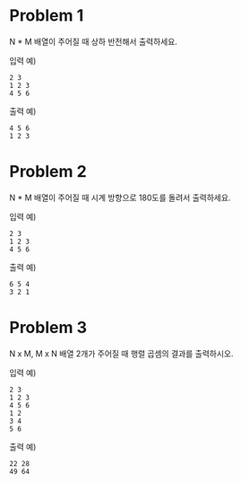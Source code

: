 # Problem 1

N \* M 배열이 주어질 때 상하 반전해서 출력하세요.

입력 예)

```
2 3
1 2 3
4 5 6
```

출력 예)

```
4 5 6
1 2 3
```

# Problem 2

N \* M 배열이 주어질 때 시계 방향으로 180도를 돌려서 출력하세요.

입력 예)

```
2 3
1 2 3
4 5 6
```

출력 예)

```
6 5 4
3 2 1
```

# Problem 3

N x M, M x N 배열 2개가 주어질 때 행렬 곱셈의 결과를 출력하시오.

입력 예)

```
2 3
1 2 3
4 5 6
1 2
3 4
5 6
```

출력 예)

```
22 28
49 64
```
